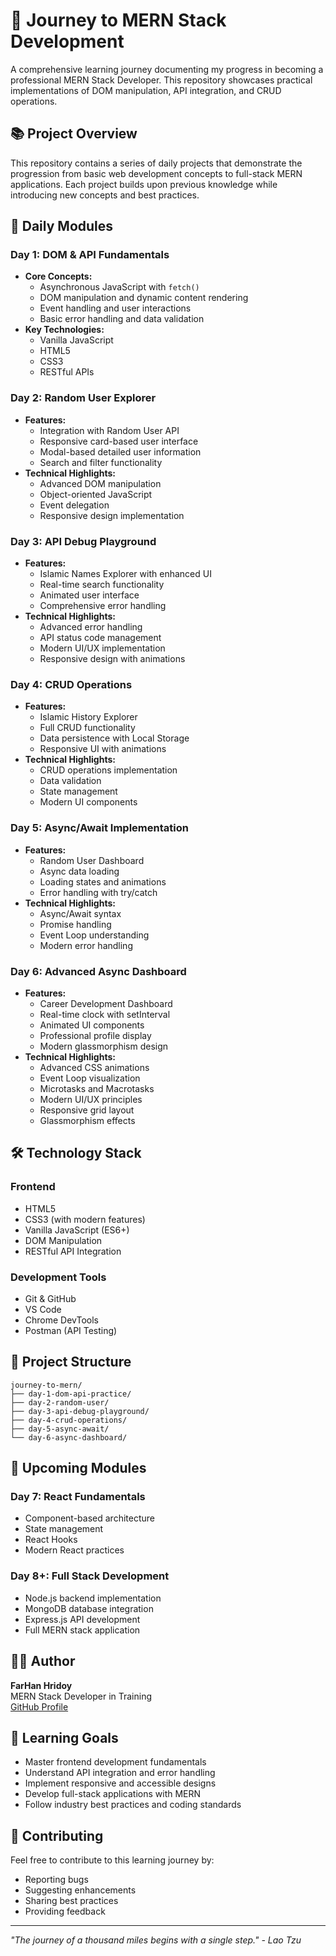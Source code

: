 # 🚀 Journey to MERN Stack Development

A comprehensive learning journey documenting my progress in becoming a professional MERN Stack Developer. This repository showcases practical implementations of DOM manipulation, API integration, and CRUD operations.

## 📚 Project Overview

This repository contains a series of daily projects that demonstrate the progression from basic web development concepts to full-stack MERN applications. Each project builds upon previous knowledge while introducing new concepts and best practices.

## 🎯 Daily Modules

### Day 1: DOM & API Fundamentals
- **Core Concepts:**
  - Asynchronous JavaScript with `fetch()`
  - DOM manipulation and dynamic content rendering
  - Event handling and user interactions
  - Basic error handling and data validation
- **Key Technologies:**
  - Vanilla JavaScript
  - HTML5
  - CSS3
  - RESTful APIs

### Day 2: Random User Explorer
- **Features:**
  - Integration with Random User API
  - Responsive card-based user interface
  - Modal-based detailed user information
  - Search and filter functionality
- **Technical Highlights:**
  - Advanced DOM manipulation
  - Object-oriented JavaScript
  - Event delegation
  - Responsive design implementation

### Day 3: API Debug Playground
- **Features:**
  - Islamic Names Explorer with enhanced UI
  - Real-time search functionality
  - Animated user interface
  - Comprehensive error handling
- **Technical Highlights:**
  - Advanced error handling
  - API status code management
  - Modern UI/UX implementation
  - Responsive design with animations

### Day 4: CRUD Operations
- **Features:**
  - Islamic History Explorer
  - Full CRUD functionality
  - Data persistence with Local Storage
  - Responsive UI with animations
- **Technical Highlights:**
  - CRUD operations implementation
  - Data validation
  - State management
  - Modern UI components

### Day 5: Async/Await Implementation
- **Features:**
  - Random User Dashboard
  - Async data loading
  - Loading states and animations
  - Error handling with try/catch
- **Technical Highlights:**
  - Async/Await syntax
  - Promise handling
  - Event Loop understanding
  - Modern error handling

### Day 6: Advanced Async Dashboard
- **Features:**
  - Career Development Dashboard
  - Real-time clock with setInterval
  - Animated UI components
  - Professional profile display
  - Modern glassmorphism design
- **Technical Highlights:**
  - Advanced CSS animations
  - Event Loop visualization
  - Microtasks and Macrotasks
  - Modern UI/UX principles
  - Responsive grid layout
  - Glassmorphism effects

## 🛠️ Technology Stack

### Frontend
- HTML5
- CSS3 (with modern features)
- Vanilla JavaScript (ES6+)
- DOM Manipulation
- RESTful API Integration

### Development Tools
- Git & GitHub
- VS Code
- Chrome DevTools
- Postman (API Testing)

## 🎨 Project Structure

```
journey-to-mern/
├── day-1-dom-api-practice/
├── day-2-random-user/
├── day-3-api-debug-playground/
├── day-4-crud-operations/
├── day-5-async-await/
└── day-6-async-dashboard/
```

## 🚀 Upcoming Modules

### Day 7: React Fundamentals
- Component-based architecture
- State management
- React Hooks
- Modern React practices

### Day 8+: Full Stack Development
- Node.js backend implementation
- MongoDB database integration
- Express.js API development
- Full MERN stack application

## 👨‍💻 Author

**FarHan Hridoy**  
MERN Stack Developer in Training  
[GitHub Profile](https://github.com/FarHan-Hridoy)

## 📝 Learning Goals

- Master frontend development fundamentals
- Understand API integration and error handling
- Implement responsive and accessible designs
- Develop full-stack applications with MERN
- Follow industry best practices and coding standards

## 🤝 Contributing

Feel free to contribute to this learning journey by:
- Reporting bugs
- Suggesting enhancements
- Sharing best practices
- Providing feedback


---

*"The journey of a thousand miles begins with a single step." - Lao Tzu*


